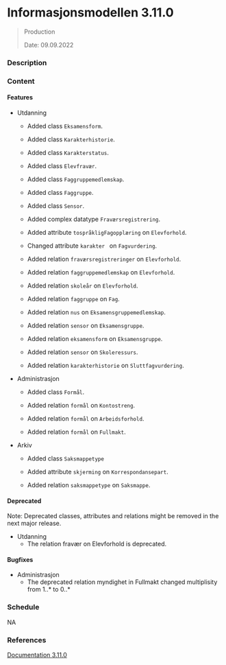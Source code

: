 # Informasjonsmodellen 3.11.0

> Production
> 
> Date: 09.09.2022

### Description

### Content

#### Features

* Utdanning

  * Added class `Eksamensform`.
  * Added class `Karakterhistorie`.
  * Added class `Karakterstatus`.
  * Added class `Elevfravær`.
  * Added class `Faggruppemedlemskap`.
  * Added class `Faggruppe`.
  * Added class `Sensor`.
  
  * Added complex datatype `Fraværsregistrering`.
  
  * Added attribute `tospråkligFagopplæring` on `Elevforhold`.
  * Changed attribute `karakter ` on `Fagvurdering`.

  * Added relation `fraværsregistreringer` on `Elevforhold`.
  * Added relation `faggruppemedlemskap` on `Elevforhold`.
  * Added relation `skoleår` on `Elevforhold`.
  * Added relation `faggruppe` on `Fag`.
  * Added relation `nus` on `Eksamensgruppemedlemskap`.
  * Added relation `sensor` on `Eksamensgruppe`.
  * Added relation `eksamensform` on `Eksamensgruppe`.
  * Added relation `sensor` on `Skoleressurs`.
  * Added relation `karakterhistorie` on `Sluttfagvurdering`.

  
* Administrasjon
  * Added class `Formål`.

  * Added relation `formål` on `Kontostreng`.
  * Added relation `formål` on `Arbeidsforhold`.
  * Added relation `formål` on `Fullmakt`.

* Arkiv
  * Added class `Saksmappetype`

  * Added attribute `skjerming` on `Korrespondansepart`.

  * Added relation `saksmappetype` on `Saksmappe`.

#### Deprecated

Note: Deprecated classes, attributes and relations might be removed in the next major release.

* Utdanning
  * The relation fravær on Elevforhold is deprecated.

#### Bugfixes

* Administrasjon
  * The deprecated relation myndighet in Fullmakt changed multiplisity from 1..* to 0..*

### Schedule

NA

### References

[Documentation 3.11.0](https://informasjonsmodell.felleskomponent.no/docs?v=feature_3_11_0)



